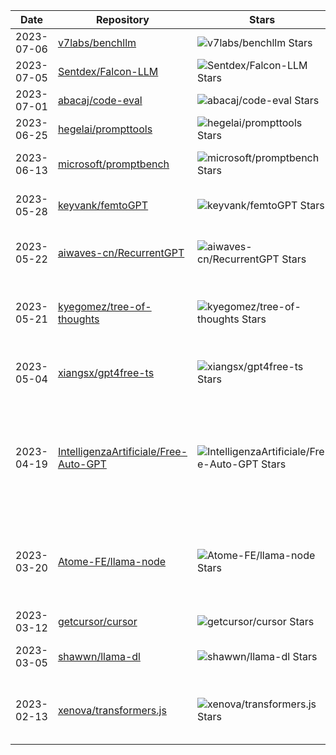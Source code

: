 | Date | Repository | Stars | tags |  Description  |
|------------|---------|-------|-------------|-------------|
| 2023-07-06 | [v7labs/benchllm](https://github.com/v7labs/benchllm) | ![v7labs/benchllm Stars](https://img.shields.io/github/stars/v7labs/benchllm.svg?label=&style=flat-square) | 🔠❓ | Continuous Integration for LLM powered applications |
| 2023-07-05 | [Sentdex/Falcon-LLM](https://github.com/Sentdex/Falcon-LLM) | ![Sentdex/Falcon-LLM Stars](https://img.shields.io/github/stars/Sentdex/Falcon-LLM.svg?label=&style=flat-square) | 🔠❓ | Helper scripts and examples for exploring the Falcon LLM models |
| 2023-07-01 | [abacaj/code-eval](https://github.com/abacaj/code-eval) | ![abacaj/code-eval Stars](https://img.shields.io/github/stars/abacaj/code-eval.svg?label=&style=flat-square) | 🔠❓ | Run evaluation on LLMs using human-eval benchmark |
| 2023-06-25 | [hegelai/prompttools](https://github.com/hegelai/prompttools) | ![hegelai/prompttools Stars](https://img.shields.io/github/stars/hegelai/prompttools.svg?label=&style=flat-square) | 🔠❓ | Open-source tools for prompt testing and experimentation |
| 2023-06-13 | [microsoft/promptbench](https://github.com/microsoft/promptbench) | ![microsoft/promptbench Stars](https://img.shields.io/github/stars/microsoft/promptbench.svg?label=&style=flat-square) | 🔠❓ | A robustness evaluation framework for large language models on adversarial prompts |
| 2023-05-28 | [keyvank/femtoGPT](https://github.com/keyvank/femtoGPT) | ![keyvank/femtoGPT Stars](https://img.shields.io/github/stars/keyvank/femtoGPT.svg?label=&style=flat-square) | 🔠❓ | Pure Rust implementation of a minimal Generative Pretrained Transformer |
| 2023-05-22 | [aiwaves-cn/RecurrentGPT](https://github.com/aiwaves-cn/RecurrentGPT) | ![aiwaves-cn/RecurrentGPT Stars](https://img.shields.io/github/stars/aiwaves-cn/RecurrentGPT.svg?label=&style=flat-square) | 🔠❓ | Official Code for Paper: RecurrentGPT: Interactive Generation of (Arbitrarily) Long Text |
| 2023-05-21 | [kyegomez/tree-of-thoughts](https://github.com/kyegomez/tree-of-thoughts) | ![kyegomez/tree-of-thoughts Stars](https://img.shields.io/github/stars/kyegomez/tree-of-thoughts.svg?label=&style=flat-square) | 🔠❓ | Plug in and Play Implementation of Tree of Thoughts: Deliberate Problem Solving with Large Language Models that Elevates Model Reasoning by atleast 70%  |
| 2023-05-04 | [xiangsx/gpt4free-ts](https://github.com/xiangsx/gpt4free-ts) | ![xiangsx/gpt4free-ts Stars](https://img.shields.io/github/stars/xiangsx/gpt4free-ts.svg?label=&style=flat-square) | 🔠❓ | Providing a free OpenAI GPT-4 API !   This is a replication project for the typescript version of xtekky/gpt4free |
| 2023-04-19 | [IntelligenzaArtificiale/Free-Auto-GPT](https://github.com/IntelligenzaArtificiale/Free-Auto-GPT) | ![IntelligenzaArtificiale/Free-Auto-GPT Stars](https://img.shields.io/github/stars/IntelligenzaArtificiale/Free-Auto-GPT.svg?label=&style=flat-square) | 🔠❓ | Free Auto GPT with NO paids API is a repository that offers a simple version of Auto GPT, an autonomous AI agent capable of performing tasks independently. Unlike other versions, our implementation does not rely on any paid OpenAI API, making it accessible to anyone.  |
| 2023-03-20 | [Atome-FE/llama-node](https://github.com/Atome-FE/llama-node) | ![Atome-FE/llama-node Stars](https://img.shields.io/github/stars/Atome-FE/llama-node.svg?label=&style=flat-square) | 🔠❓ | Believe in AI democratization. llama for nodejs backed by llama-rs, llama.cpp and rwkv.cpp, work locally on your laptop CPU. support llama/alpaca/gpt4all/vicuna/rwkv model. |
| 2023-03-12 | [getcursor/cursor](https://github.com/getcursor/cursor) | ![getcursor/cursor Stars](https://img.shields.io/github/stars/getcursor/cursor.svg?label=&style=flat-square) | 🔠❓ | An editor made for programming with AI 🤖 |
| 2023-03-05 | [shawwn/llama-dl](https://github.com/shawwn/llama-dl) | ![shawwn/llama-dl Stars](https://img.shields.io/github/stars/shawwn/llama-dl.svg?label=&style=flat-square) | 🔠❓ | High-speed download of LLaMA, Facebook's 65B parameter GPT model |
| 2023-02-13 | [xenova/transformers.js](https://github.com/xenova/transformers.js) | ![xenova/transformers.js Stars](https://img.shields.io/github/stars/xenova/transformers.js.svg?label=&style=flat-square) | 🔠❓ | State-of-the-art Machine Learning for the web. Run 🤗 Transformers directly in your browser, with no need for a server! |

